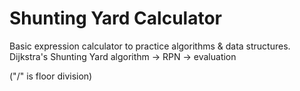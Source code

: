 # Shunting Yard Calculator

Basic expression calculator to practice algorithms &amp; data structures.  
Dijkstra's Shunting Yard algorithm -> RPN -> evaluation

("/" is floor division)
